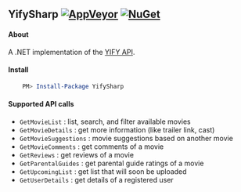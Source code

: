 ## YifySharp [![AppVeyor](https://img.shields.io/appveyor/ci/JohnTheGr8/yifysharp.svg?style=flat-square)](https://ci.appveyor.com/project/JohnTheGr8/yifysharp) [![NuGet](https://img.shields.io/nuget/v/YifySharp.svg?style=flat-square)](https://www.nuget.org/packages/YifySharp/)

#### About

A .NET implementation of the [YIFY API](https://yts.re/api/).

#### Install

```powershell
	PM> Install-Package YifySharp
```

#### Supported API calls

- `GetMovieList` : list, search, and filter available movies
- `GetMovieDetails` : get more information (like trailer link, cast)
- `GetMovieSuggestions` : movie suggestions based on another movie
- `GetMovieComments` : get comments of a movie
- `GetReviews` : get reviews of a movie
- `GetParentalGuides` : get parental guide ratings of a movie
- `GetUpcomingList` : get list that will soon be uploaded
- `GetUserDetails` : get details of a registered user
